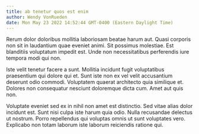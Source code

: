 ```yaml
---
title: ab tenetur quos est enim
author: Wendy VonRueden
date: Mon May 23 2022 14:52:44 GMT-0400 (Eastern Daylight Time)
---
```

Rerum dolor doloribus mollitia laboriosam beatae harum aut. Quasi corporis non sit in laudantium quae eveniet animi. Sit possimus molestiae. Est blanditiis voluptatum impedit est. Unde non necessitatibus perferendis iure tempora modi qui non.

 Iste velit tenetur facere a sunt. Mollitia incidunt fugit voluptatibus praesentium qui dolore qui et. Sunt iste non ex vel velit accusantium deserunt odio commodi. Voluptatem quaerat architecto quia similique et. Dolores non consequatur nesciunt doloremque dicta cum. Amet aut quis non.

 Voluptate eveniet sed ex in nihil non amet est distinctio. Sed vitae alias dolor incidunt est. Sunt nisi culpa iste harum quia odio. Nulla recusandae delectus ut nostrum. Porro repellendus qui voluptas omnis ut sunt voluptates vero. Explicabo non totam laborum iste laborum reiciendis ratione qui.
